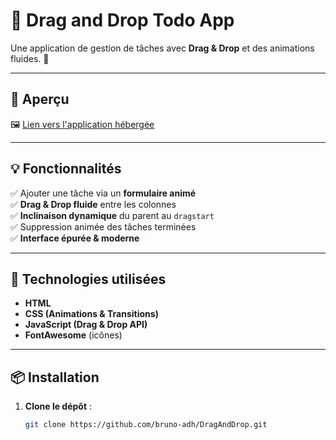 # 📌 Drag and Drop Todo App  
Une application de gestion de tâches avec **Drag & Drop** et des animations fluides. 🚀  

---

## 📸 Aperçu  
🖼️ [Lien vers l'application hébergée](https://bruno-adh.github.io/DragAndDrop/)  

---

## 💡 Fonctionnalités  
✅ Ajouter une tâche via un **formulaire animé**  
✅ **Drag & Drop fluide** entre les colonnes  
✅ **Inclinaison dynamique** du parent au `dragstart`  
✅ Suppression animée des tâches terminées  
✅ **Interface épurée & moderne**  

---

## 🎨 Technologies utilisées  
- **HTML**  
- **CSS (Animations & Transitions)**  
- **JavaScript (Drag & Drop API)**  
- **FontAwesome** (icônes)  

---

## 📦 Installation  
1. **Clone le dépôt** :  
   ```bash
   git clone https://github.com/bruno-adh/DragAndDrop.git
